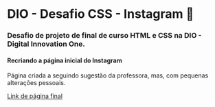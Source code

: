 # DIO - Desafio CSS - Instagram 📸

### Desafio de projeto de final de curso HTML e CSS na DIO - Digital Innovation One.

#### Recriando a página inicial do Instagram

Página criada a seguindo sugestão da professora, mas, com pequenas alterações pessoais.

[Link de página final]()
